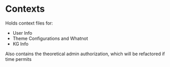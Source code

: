 # Contexts

Holds context files for:

- User Info
- Theme Configurations and Whatnot
- KG Info

Also contains the theoretical admin authorization, which will be refactored if time permits
